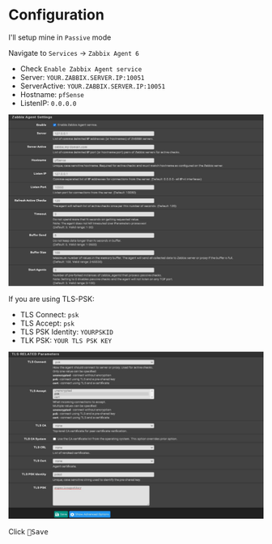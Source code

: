 # Configuration

I'll setup mine in `Passive` mode

Navigate to `Services` -> `Zabbix Agent 6`

- Check `Enable Zabbix Agent service`
- Server: `YOUR.ZABBIX.SERVER.IP:10051`
- ServerActive: `YOUR.ZABBIX.SERVER.IP:10051`
- Hostname: `pfSense`
- ListenIP: `0.0.0.0`

![zabbix-config1](img/zabbix-config1.png)

If you are using TLS-PSK:

- TLS Connect: `psk`
- TLS Accept: `psk`
- TLS PSK Identity: `YOURPSKID`
- TLK PSK: `YOUR TLS PSK KEY`

![zabbix-config2](img/zabbix-config2.png)

Click <kbd>💾Save</kbd>
